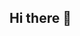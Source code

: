 ## Hi there 👋

<!--
# Project Name

## Description

[Project Name] is a [brief description of your project]. It aims to [state the main goal or purpose of your project]. This project provides [mention key features or functionalities].

## Features

- **Feature 1**: Brief description of feature 1.
- **Feature 2**: Brief description of feature 2.
- **Feature 3**: Brief description of feature 3.
- **Feature 4**: Brief description of feature 4.
- **Feature 5**: Brief description of feature 5.

## Technologies Used

- **Programming Language**: Specify the programming language used (e.g., Python, Java, JavaScript).
- **Framework/Library**: Specify any frameworks or libraries used (e.g., React, Flask, Tkinter).
- **Other Technologies**: Mention any other relevant technologies or tools.

## Usage

Provide instructions on how to use your project. This could include command-line instructions, examples, or usage scenarios. If it has a graphical interface, describe the main controls and interactions.

## Contributions

Contributions are welcome. If you would like to contribute, please follow these steps:

1. Fork the repository.
2. Create a new branch (`git checkout -b feature/new-feature`).
3. Make your changes and commit them (`git commit -m 'Add new feature'`).
4. Push your changes (`git push origin feature/new-feature`).
5. Open a Pull Request.

## Contact

For questions or suggestions, you can contact me at agus1dev@gmail.com.

---

Thank you for using [Project Name]! I hope you find it useful. AdeO

-->
